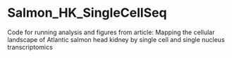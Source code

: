 # Salmon_HK_SingleCellSeq
Code for running analysis and figures from article: Mapping the cellular landscape of Atlantic salmon head kidney by single cell and single nucleus transcriptomics
